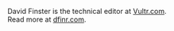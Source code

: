 David Finster is the technical editor at [Vultr.com](https://www.vultr.com).  
Read more at [dfinr.com](https://dfinr.com).

